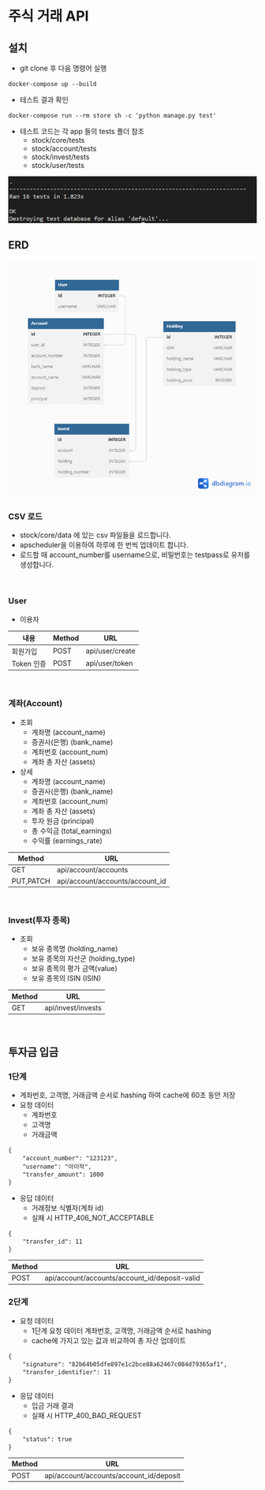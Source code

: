# 주식 거래 API

## 설치

- git clone 후 다음 명령어 실행
```
docker-compose up --build
```
- 테스트 결과 확인
```
docker-compose run --rm store sh -c 'python manage.py test'
```
- 테스트 코드는 각 app 들의 tests 폴더 참조
  - stock/core/tests
  - stock/account/tests
  - stock/invest/tests
  - stock/user/tests

<img src='/images/test.PNG'>

</br>

## ERD

<img src='/images/ERD.png'>

### CSV 로드
- stock/core/data 에 있는 csv 파일들을 로드합니다.
- apscheduler을 이용하여 하루에 한 번씩 업데이트 합니다.
- 로드할 때 account_number를 username으로, 비밀번호는 testpass로 유저를 생성합니다.

</br>

### User
- 이용자

| 내용       | Method | URL             |
| ---------- | ------ | --------------- |
| 회원가입   | POST   | api/user/create |
| Token 인증 | POST   | api/user/token  |

</br>

### 계좌(Account)
 - 조회
   - 계좌명 (account_name)
   - 증권사(은행) (bank_name)
   - 계좌번호 (account_num)
   - 계좌 총 자산 (assets)
 - 상세
   - 계좌명 (account_name)
   - 증권사(은행) (bank_name)
   - 계좌번호 (account_num)
   - 계좌 총 자산 (assets)
   - 투자 원금 (principal)
   - 총 수익금 (total_earnings)
   - 수익률 (earnings_rate)

| Method    | URL                             |
| --------- | ------------------------------- |
| GET       | api/account/accounts            |
| PUT,PATCH | api/account/accounts/account_id |

</br>

### Invest(투자 종목)
- 조회
  - 보유 종목명 (holding_name)
  - 보유 종목의 자산군 (holding_type)
  - 보유 종목의 평가 금액(value)
  - 보유 종목의 ISIN (ISIN)
  
| Method | URL                |
| ------ | ------------------ |
| GET    | api/invest/invests |

</br>

## 투자금 입금
### 1단계
 - 계좌번호, 고객명, 거래금액 순서로 hashing 하여 cache에 60초 동안 저장
 - 요청 데이터
    - 계좌번호
    - 고객명
    - 거래금액
```
{
    "account_number": "123123",
    "username": "아이작",
    "transfer_amount": 1000
}
```
- 응답 데이터
  - 거래정보 식별자(계좌 id)
  - 실패 시 HTTP_406_NOT_ACCEPTABLE
```
{
    "transfer_id": 11
}
```

| Method | URL                                           |
| ------ | --------------------------------------------- |
| POST   | api/account/accounts/account_id/deposit-valid |

### 2단계
 - 요청 데이터
   - 1단계 요청 데이터 계좌번호, 고객명, 거래금액 순서로 hashing
   - cache에 가지고 있는 값과 비교하여 총 자산 업데이트
```
{
    "signature": "82b64b05dfe897e1c2bce88a62467c084d79365af1",
    "transfer_identifier": 11
}
```
- 응답 데이터
  - 입금 거래 결과
  - 실패 시 HTTP_400_BAD_REQUEST
```
{
    "status": true
}
```

| Method | URL                                     |
| ------ | --------------------------------------- |
| POST   | api/account/accounts/account_id/deposit |

</br>
